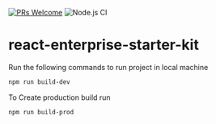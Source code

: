 [![PRs Welcome](https://img.shields.io/badge/PRs-welcome-brightgreen.svg?style=flat-square)](http://makeapullrequest.com)
![Node.js CI](https://github.com/anandgupta193/react-enterprise-starter-kit/workflows/Node.js%20CI/badge.svg?branch=master)

# react-enterprise-starter-kit

Run the following commands to run project in local machine

```bash
npm run build-dev
```

To Create production build run

```bash
npm run build-prod
```
